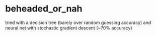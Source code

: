 # beheaded_or_nah

tried with a decision tree (barely over random guessing accuracy) and neural net with stochastic gradient descent (~70% accuracy)
